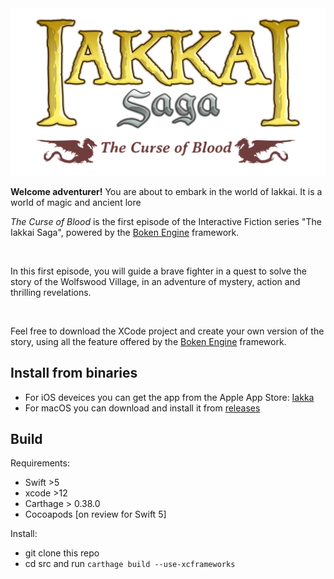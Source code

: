 <img src="raw/extra/logo.png" alt="Iakkai Saga - The Curse of Blood" width="600"/>

<p><strong>Welcome adventurer!</strong> You are about to embark in the world of Iakkai. It is a world of magic and ancient lore</p>

<p><i>The Curse of Blood</i> is the first episode of the Interactive Fiction series "The Iakkai Saga", powered by the <a href="https://github.com/boken-engine/boken-engine">Boken Engine</a> framework.

<img src="raw/extra/map.png" alt="" width="200"/>&nbsp;
<img src="raw/extra/castle.png" alt="" width="200"/>&nbsp;
<img src="raw/extra/arms.png" alt="" width="200"/>&nbsp;
  
<p>In this first episode, you will guide a brave fighter in a quest to solve the story of the Wolfswood Village, in an adventure of mystery, action and thrilling revelations.</p>

<img src="raw/extra/hunter.png" alt="" width="200"/>&nbsp;
<img src="raw/extra/village.png" alt="" width="200"/>&nbsp;
<img src="raw/extra/tower.png" alt="" width="200"/>&nbsp;

<p>Feel free to download the XCode project and create your own version of the story, using all the feature offered by the <a href="https://github.com/boken-engine/boken-engine">Boken Engine</a> framework.

## Install from binaries
  
  * For iOS deveices you can get the app from the Apple App Store: [Iakka](https://apps.apple.com/app/id1580924283#?platform=ipad)
  * For macOS you can download and install it from [releases](https://github.com/boken-engine/iakkai-saga-the-curse-of-blood/releases)
 
## Build
  
Requirements:
  
  * Swift >5
  * xcode >12
  * Carthage > 0.38.0
  * Cocoapods [on review for Swift 5]
  
Install:
  
  * git clone this repo
  * cd src and run `carthage build --use-xcframeworks`
  
  
  
